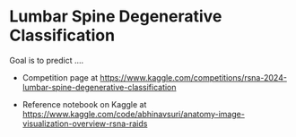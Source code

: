 # **Lumbar Spine Degenerative Classification**

Goal is to predict ....

* Competition page at https://www.kaggle.com/competitions/rsna-2024-lumbar-spine-degenerative-classification

* Reference notebook on Kaggle at https://www.kaggle.com/code/abhinavsuri/anatomy-image-visualization-overview-rsna-raids

